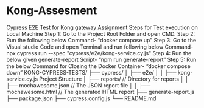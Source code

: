 # Kong-Assesment
Cypress E2E Test for Kong gateway Assignment 
Steps for Test execution on Local Machine 
Step 1: Go to the Project Root Folder and open CMD. 
Step 2: Run the following below Command- 
“docker compose up” 
Step 3: Go to the Visual studio Code and open Terminal and run following below Command- 
npx cypress run --spec "cypress/e2e/kong-service.cy.js" 
Step 4: Run the below given generate-report Script- 
“npm run generate-report” 
Step 5: Run the below Command for Closing the Docker Container- 
“docker compose down” 
KONG-CYPRESS-TESTS/ 
├── cypress/ 
│ ├── e2e/ 
│ │ ├── kong-service.cy.js 
Project Structure 
│ ├── reports/ // Directory for reports 
│ │ ├── mochawesome.json // The JSON report file 
│ │ ├── mochawesome.html // The generated HTML report 
├── generate-report.js 
├── package.json 
├── cypress.config.js 
└── README.md 
